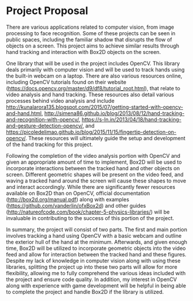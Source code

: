 # Project Proposal
There are various applications related to computer vision, from image processing to face recognition. Some of these projects can be seen in public spaces, including the familiar shadow that disrupts the flow of objects on a screen. This project aims to achieve similar results through hand tracking and interaction with Box2D objects on the screen.

One library that will be used in the project includes OpenCV. This library deals primarily with computer vision and will be used to track hands using the built-in webcam on a laptop. There are also various resources online, including OpenCV tutorials found on their website (https://docs.opencv.org/master/d9/df8/tutorial_root.html), that relate to video analysis and hand tracking. These resources also detail various processes behind video analysis and include http://kunalarora135.blogspot.com/2015/07/getting-started-with-opencv-and-hand.html, http://simena86.github.io/blog/2013/08/12/hand-tracking-and-recognition-with-opencv/, https://s-ln.in/2013/04/18/hand-tracking-and-gesture-detection-opencv/, and https://picoledelimao.github.io/blog/2015/11/15/fingertip-detection-on-opencv/. These resources will ultimately guide the setup and development of the hand tracking for this project.

Following the completion of the video analysis portion with OpenCV and given an appropriate amount of time to implement, Box2D will be used to incorporate interactions between the tracked hand and other objects on screen. Different geometric shapes will be present on the video feed, and waving a tracked hand around the screen will cause these shapes to move and interact accordingly. While there are significantly fewer resources available on Box2D than on OpenCV, official documentation (http://box2d.org/manual.pdf) along with examples (https://github.com/vanderlin/ofxBox2d) and other guides (http://natureofcode.com/book/chapter-5-physics-libraries/) will be invaluable in contributing to the success of this portion of the project.

In summary, the project will consist of two parts. The first and main portion involves tracking a hand using OpenCV with a basic webcam and outline the exterior hull of the hand at the minimum. Afterwards, and given enough time, Box2D will be utilized to incorporate geometric objects into the video feed and allow for interaction between the tracked hand and these figures. Despite my lack of knowledge in computer vision along with using these libraries, splitting the project up into these two parts will allow for more flexibility, allowing me to fully comprehend the various ideas included with the project and ensure code quality. In addition, my interest in OpenCV along with experience with game development will be helpful in being able to complete the project and handle Box2D if the library is utilized.
